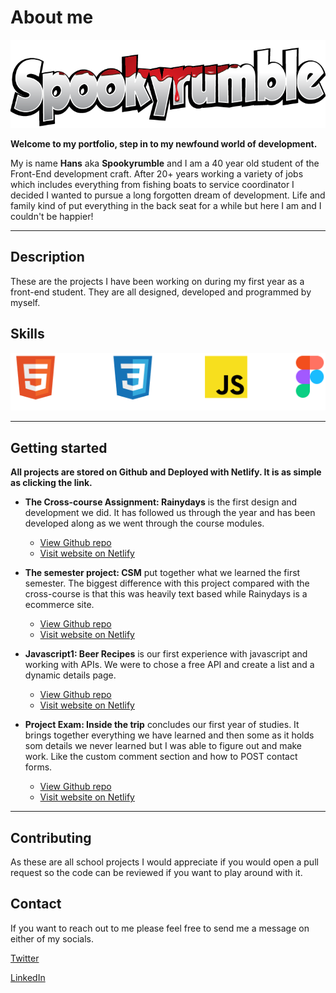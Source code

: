 # About me

![logo](images/Spookyrumble_text.png)

**Welcome to my portfolio, step in to my newfound world of development.**

My is name **Hans** aka **Spookyrumble** and I am a 40 year old student of the Front-End development craft. After 20+ years working a variety of jobs which includes everything from fishing boats to service coordinator I decided I wanted to pursue a long forgotten dream of development. Life and family kind of put everything in the back seat for a while but here I am and I couldn't be happier!

---

## Description

These are the projects I have been working on during my first year as a front-end student.
They are all designed, developed and programmed by myself.

## Skills

![tool logos](/images/Group10_logoBigHor.png)

---

## Getting started

**All projects are stored on Github and Deployed with Netlify. It is as simple as clicking the link.**

- **The Cross-course Assignment: Rainydays** is the first design and development we did. It has followed us through the year and has been developed along as we went through the course modules.

  - [View Github repo](https://github.com/HMAsp/HTML-CSS_CA_HMA_2022)
  - [Visit website on Netlify](https://chic-lollipop-939ca8.netlify.app/)

- **The semester project: CSM** put together what we learned the first semester. The biggest difference with this project compared with the cross-course is that this was heavily text based while Rainydays is a ecommerce site.

  - [View Github repo](https://github.com/HMAsp/2022-12-16_semester_project1_HMAsp)
  - [Visit website on Netlify](https://2022aug-sp1-hma.netlify.app/)

- **Javascript1: Beer Recipes** is our first experience with javascript and working with APIs. We were to chose a free API and create a list and a dynamic details page.

  - [View Github repo](https://github.com/HMAsp/hma_js1_ca)
  - [Visit website on Netlify](https://soft-basbousa-03b99f.netlify.app/)

* **Project Exam: Inside the trip** concludes our first year of studies. It brings together everything we have learned and then some as it holds som details we never learned but I was able to figure out and make work. Like the custom comment section and how to POST contact forms.

  - [View Github repo](https://github.com/Noroff-FEU-Assignments/project-exam-1-HMAsp)
  - [Visit website on Netlify](https://friendly-moonbeam-149a6a.netlify.app/)

---

## Contributing

As these are all school projects I would appreciate if you would open a pull request so the code can be reviewed if you want to play around with it.

## Contact

If you want to reach out to me please feel free to send me a message on either of my socials.

[Twitter](https://twitter.com/HansMarAnd)

[LinkedIn](https://www.linkedin.com/in/hma1982/)

